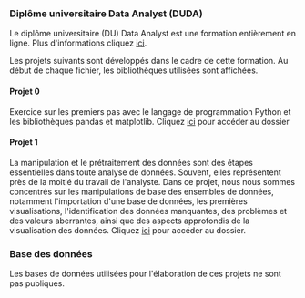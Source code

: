 ### Diplôme universitaire Data Analyst (DUDA)
Le diplôme universitaire (DU) Data Analyst est une formation entièrement en ligne. Plus d'informations cliquez [ici](https://www.cyu.fr/formation/trouver-sa-formation/formation-professionnelle-et-continue/diplomes-universitaires-du-specifiques/du-data-analyst#presentation).

Les projets suivants sont développés dans le cadre de cette formation. Au début de chaque fichier, les bibliothèques utilisées sont affichées.

#### Projet 0
Exercice sur les premiers pas avec le langage de programmation Python et les bibliothèques pandas et matplotlib.
Cliquez [ici](/scripts/projet_0.ipynb) pour accéder au dossier 

#### Projet 1
La manipulation et le prétraitement des données sont des étapes essentielles dans toute analyse de données. Souvent, elles représentent près de la moitié du travail de l'analyste. Dans ce projet, nous nous sommes concentrés sur les manipulations de base des ensembles de données, notamment l'importation d'une base de données, les premières visualisations, l'identification des données manquantes, des problèmes et des valeurs aberrantes, ainsi que des aspects approfondis de la visualisation des données.
Cliquez [ici](/scripts/projet_1.ipynb) pour accéder au dossier.

### Base des données
Les bases de données utilisées pour l'élaboration de ces projets ne sont pas publiques.



